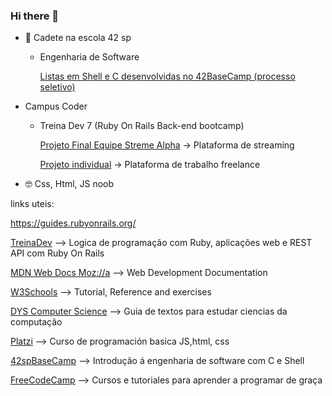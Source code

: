 ### Hi there 👋

- 🌱 Cadete na escola 42 sp
  - Engenharia de Software
 
    [Listas em Shell e C desenvolvidas no 42BaseCamp (processo seletivo)](https://github.com/angelasoler/BaseCamp42-2022)

- Campus Coder
  - Treina Dev 7 (Ruby On Rails Back-end bootcamp)
 
     [Projeto Final Equipe Streme Alpha](https://github.com/TreinaDev/stream-alpha) -> Plataforma de streaming
     
     [Projeto individual](https://github.com/angelasoler/Tech_Freelance_Project) -> Plataforma de trabalho freelance
       
     
- 🤓 Css, Html, JS noob

links uteis: 

https://guides.rubyonrails.org/

[TreinaDev](https://treinadev.com.br/) --> Logica de programação com Ruby, aplicações web e REST API com Ruby On Rails

[MDN Web Docs Moz://a](https://developer.mozilla.org/) --> Web Development Documentation

[W3Schools](https://www.w3schools.com/) --> Tutorial, Reference and exercises

[DYS Computer Science](https://github.com/jamesleeat/TeachYourselfCS-ES/blob/main/TeachYourselfCS-ES.md) --> Guia de textos para estudar ciencias da computação

[Platzi](https://platzi.com/clases/programacion-basica/) --> Curso de programación basica JS,html, css
 
[42spBaseCamp](https://www.42sp.org.br/)  --> Introdução á engenharia de software com C e Shell

[FreeCodeCamp](https://www.freecodecamp.org/) --> Cursos e tutoriales para aprender a programar de graça
 
 


<!--
**angelasoler/angelasoler** is a ✨ _special_ ✨ repository because its `README.md` (this file) appears on your GitHub profile.

Here are some ideas to get you started:

- 🔭 I’m currently working on ...
- 🌱 I’m currently learning ...
- 👯 I’m looking to collaborate on ...
- 🤔 I’m looking for help with ...
- 💬 Ask me about ...
- 📫 How to reach me: ...
- 😄 Pronouns: ...
- ⚡ Fun fact: ...
-->
